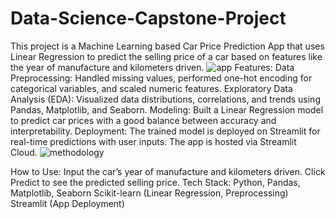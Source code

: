 # Data-Science-Capstone-Project
This project is a Machine Learning based Car Price Prediction App that uses Linear Regression to predict the selling price of a car based on features like the year of manufacture and kilometers driven.
![app](https://github.com/user-attachments/assets/048d0d0c-6364-44c6-8caf-572c4ffaba68)
Features:
Data Preprocessing: Handled missing values, performed one-hot encoding for categorical variables, and scaled numeric features.
Exploratory Data Analysis (EDA): Visualized data distributions, correlations, and trends using Pandas, Matplotlib, and Seaborn.
Modeling: Built a Linear Regression model to predict car prices with a good balance between accuracy and interpretability.
Deployment: The trained model is deployed on Streamlit for real-time predictions with user inputs. The app is hosted via Streamlit Cloud.
![methodology](https://github.com/user-attachments/assets/f891736a-4535-40f5-a33d-ea9565a1344c)

How to Use:
Input the car’s year of manufacture and kilometers driven.
Click Predict to see the predicted selling price.
Tech Stack:
Python, Pandas, Matplotlib, Seaborn
Scikit-learn (Linear Regression, Preprocessing)
Streamlit (App Deployment)

